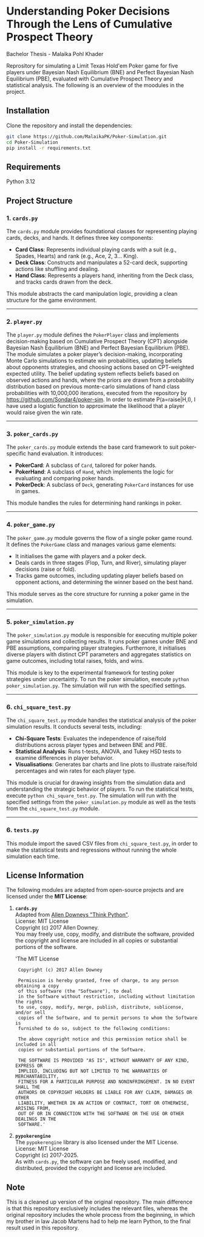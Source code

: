 
# Understanding Poker Decisions Through the Lens of Cumulative Prospect Theory

Bachelor Thesis - Malaika Pohl Khader

Reprository for simulating a Limit Texas Hold'em Poker game for five players under Bayesian Nash Equilibrium (BNE) and Perfect Bayesian Nash Equilibrium (PBE), evaluated with Cumulative Prospect Theory and statistical analysis.
The following is an overview of the moodules in the project.

## Installation

Clone the repository and install the dependencies:

```bash
git clone https://github.com/MalaikaPK/Poker-Simulation.git
cd Poker-Simulation
pip install -r requirements.txt
```

## Requirements
Python 3.12


## Project Structure

### 1. `cards.py`
The `cards.py` module provides foundational classes for representing playing cards, decks, and hands. It defines three key components: 
- **Card Class**: Represents individual playing cards with a suit (e.g., Spades, Hearts) and rank (e.g., Ace, 2, 3… King).
- **Deck Class**: Constructs and manipulates a 52-card deck, supporting actions like shuffling and dealing.
- **Hand Class**: Represents a players hand, inheriting from the Deck class, and tracks cards drawn from the deck.

This module abstracts the card manipulation logic, providing a clean structure for the game environment.

---

### 2. `player.py`
The `player.py` module defines the `PokerPlayer` class and implements decision-making based on Cumulative Prospect Theory (CPT) alongside Bayesian Nash Equilibrium (BNE) and Perfect Bayesian Equilibrium (PBE). 
The module simulates a poker player’s decision-making, incorporating Monte Carlo simulations to estimate win probabilities, updating beliefs about opponents strategies, and choosing actions based on CPT-weighted expected utility. 
The belief updating system reflects beliefs based on observed actions and hands, where the priors are drawn from a probability distribution based on previous monte-carlo simulations of hand class probabilities with 10,000,000 iterations, executed from the repository by https://github.com/Sondar4/poker-sim.
In order to estimate P(a=raise|H,I), I have used a logistic function to approximate the likelihood that a player would raise given the win rate.

---

### 3. `poker_cards.py`
The `poker_cards.py` module extends the base card framework to suit poker-specific hand evaluation. It introduces:
- **PokerCard**: A subclass of `Card`, tailored for poker hands.
- **PokerHand**: A subclass of `Hand`, which implements the logic for evaluating and comparing poker hands.
- **PokerDeck**: A subclass of `Deck`, generating `PokerCard` instances for use in games.

This module handles the rules for determining hand rankings in poker.

---

### 4. `poker_game.py`
The `poker_game.py` module governs the flow of a single poker game round. It defines the `PokerGame` class and manages various game elements:
- It initialises the game with players and a poker deck.
- Deals cards in three stages (Flop, Turn, and River), simulating player decisions (raise or fold).
- Tracks game outcomes, including updating player beliefs based on opponent actions, and determining the winner based on the best hand.

This module serves as the core structure for running a poker game in the simulation.

---

### 5. `poker_simulation.py`
The `poker_simulation.py` module is responsible for executing multiple poker game simulations and collecting results. It runs poker games under BNE and PBE assumptions, comparing player strategies.
Furthernore, it initialises diverse players with distinct CPT parameters and aggregates statistics on game outcomes, including total raises, folds, and wins.

This module is key to the experimental framework for testing poker strategies under uncertainty. To run the poker simulation, execute `python poker_simulation.py`. The simulation will run with the specified settings.

---

### 6. `chi_square_test.py`
The `chi_square_test.py` module handles the statistical analysis of the poker simulation results. It conducts several tests, including:
- **Chi-Square Tests**: Evaluates the independence of raise/fold distributions across player types and between BNE and PBE.
- **Statistical Analysis**: Runs t-tests, ANOVA, and Tukey HSD tests to examine differences in player behavior.
- **Visualisations**: Generates bar charts and line plots to illustrate raise/fold percentages and win rates for each player type.

This module is crucial for drawing insights from the simulation data and understanding the strategic behavior of players. To run the statistical tests, execute `python chi_square_test.py`. The simulation will run with the specified settings from the `poker_simulation.py` module as well as the tests from the `chi_square_test.py` module.



---

### 6. `tests.py`
This module import the saved CSV files from `chi_square_test.py`, in order to make the statistical tests and regressions without running the whole simulation each time.



## License Information

The following modules are adapted from open-source projects and are licensed under the **MIT License**:

1. **`cards.py`**  
   Adapted from [Allen Downeys "Think Python"](https://github.com/AllenDowney/ThinkPython).  
   License: MIT License  
   Copyright (c) 2017 Allen Downey.  
   You may freely use, copy, modify, and distribute the software, provided the copyright and license are included in all copies or substantial portions of the software.
   
    'The MIT License

        Copyright (c) 2017 Allen Downey

        Permission is hereby granted, free of charge, to any person obtaining a copy
        of this software (the "Software"), to deal
        in the Software without restriction, including without limitation the rights
        to use, copy, modify, merge, publish, distribute, sublicense, and/or sell
        copies of the Software, and to permit persons to whom the Software is
        furnished to do so, subject to the following conditions:

        The above copyright notice and this permission notice shall be included in all
        copies or substantial portions of the Software.

        THE SOFTWARE IS PROVIDED "AS IS", WITHOUT WARRANTY OF ANY KIND, EXPRESS OR
        IMPLIED, INCLUDING BUT NOT LIMITED TO THE WARRANTIES OF MERCHANTABILITY,
        FITNESS FOR A PARTICULAR PURPOSE AND NONINFRINGEMENT. IN NO EVENT SHALL THE
        AUTHORS OR COPYRIGHT HOLDERS BE LIABLE FOR ANY CLAIM, DAMAGES OR OTHER
        LIABILITY, WHETHER IN AN ACTION OF CONTRACT, TORT OR OTHERWISE, ARISING FROM,
        OUT OF OR IN CONNECTION WITH THE SOFTWARE OR THE USE OR OTHER DEALINGS IN THE
        SOFTWARE.'


2. **`pypokerengine`**  
   The `pypokerengine` library is also licensed under the MIT License.  
   License: MIT License  
   Copyright (c) 2017-2025.  
   As with `cards.py`, the software can be freely used, modified, and distributed, provided the copyright and license are included.



## Note ##
This is a cleaned up version of the original repository. The main difference is that this repository exclusively includes the relevant files, whereas the original repository includes the whole process from the beginning, in which my brother in law Jacob Martens had to help me learn Python, to the final result used in this repository.